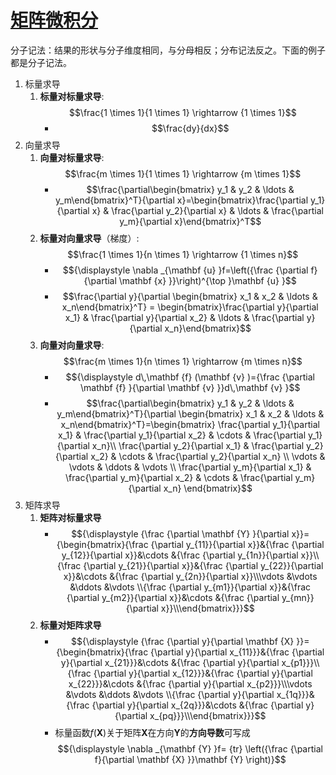 # [矩阵微积分](https://zh.m.wikipedia.org/zh-hans/%E7%9F%A9%E9%98%B5%E5%BE%AE%E7%A7%AF%E5%88%86)

分子记法：结果的形状与分子维度相同，与分母相反；分布记法反之。下面的例子都是分子记法。

1. 标量求导
   1. **标量对标量求导**: $$\frac{1 \times 1}{1 \times 1} \rightarrow {1 \times 1}$$
      - $$\frac{dy}{dx}$$
2. 向量求导
   1. **向量对标量求导**: $$\frac{m \times 1}{1 \times 1} \rightarrow {m \times 1}$$
       - $$\frac{\partial\begin{bmatrix} y_1 & y_2 & \ldots & y_m\end{bmatrix}^T}{\partial x}=\begin{bmatrix}\frac{\partial y_1}{\partial x} & \frac{\partial y_2}{\partial x} & \ldots & \frac{\partial y_m}{\partial x}\end{bmatrix}^T$$
   1. **标量对向量求导**（梯度）: $$\frac{1 \times 1}{n \times 1} \rightarrow {1 \times n}$$
       - $${\displaystyle \nabla _{\mathbf {u} }f=\left({\frac {\partial f}{\partial \mathbf {x} }}\right)^{\top }\mathbf {u} }$$
       - $$\frac{\partial y}{\partial \begin{bmatrix} x_1 & x_2 & \ldots & x_n\end{bmatrix}^T} = \begin{bmatrix}\frac{\partial y}{\partial x_1} & \frac{\partial y}{\partial x_2} & \ldots & \frac{\partial y}{\partial x_n}\end{bmatrix}$$
   1. **向量对向量求导**: $$\frac{m \times 1}{n \times 1} \rightarrow {m \times n}$$
       - $${\displaystyle d\,\mathbf {f} (\mathbf {v} )={\frac {\partial \mathbf {f} }{\partial \mathbf {v} }}d\,\mathbf {v} }$$
       - $$\frac{\partial\begin{bmatrix} y_1 & y_2 & \ldots & y_m\end{bmatrix}^T}{\partial \begin{bmatrix} x_1 & x_2 & \ldots & x_n\end{bmatrix}^T}=\begin{bmatrix} \frac{\partial y_1}{\partial x_1} & \frac{\partial y_1}{\partial x_2} & \cdots & \frac{\partial y_1}{\partial x_n}\\ \frac{\partial y_2}{\partial x_1} & \frac{\partial y_2}{\partial x_2} & \cdots & \frac{\partial y_2}{\partial x_n} \\ \vdots & \vdots & \ddots & \vdots \\ \frac{\partial y_m}{\partial x_1} & \frac{\partial y_m}{\partial x_2} & \cdots & \frac{\partial y_m}{\partial x_n} \end{bmatrix}$$
3. 矩阵求导
   1. **矩阵对标量求导**
       - $${\displaystyle {\frac {\partial \mathbf {Y} }{\partial x}}={\begin{bmatrix}{\frac {\partial y_{11}}{\partial x}}&{\frac {\partial y_{12}}{\partial x}}&\cdots &{\frac {\partial y_{1n}}{\partial x}}\\{\frac {\partial y_{21}}{\partial x}}&{\frac {\partial y_{22}}{\partial x}}&\cdots &{\frac {\partial y_{2n}}{\partial x}}\\\vdots &\vdots &\ddots &\vdots \\{\frac {\partial y_{m1}}{\partial x}}&{\frac {\partial y_{m2}}{\partial x}}&\cdots &{\frac {\partial y_{mn}}{\partial x}}\\\end{bmatrix}}}$$
   1. **标量对矩阵求导**
       - $${\displaystyle {\frac {\partial y}{\partial \mathbf {X} }}={\begin{bmatrix}{\frac {\partial y}{\partial x_{11}}}&{\frac {\partial y}{\partial x_{21}}}&\cdots &{\frac {\partial y}{\partial x_{p1}}}\\{\frac {\partial y}{\partial x_{12}}}&{\frac {\partial y}{\partial x_{22}}}&\cdots &{\frac {\partial y}{\partial x_{p2}}}\\\vdots &\vdots &\ddots &\vdots \\{\frac {\partial y}{\partial x_{1q}}}&{\frac {\partial y}{\partial x_{2q}}}&\cdots &{\frac {\partial y}{\partial x_{pq}}}\\\end{bmatrix}}}$$
       - 标量函数*f*(**X**)关于矩阵**X**在方向**Y**的**方向导数**可写成
       $${\displaystyle \nabla _{\mathbf {Y} }f= {tr} \left({\frac {\partial f}{\partial \mathbf {X} }}\mathbf {Y} \right)}$$
